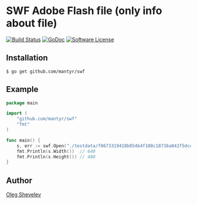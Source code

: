 # SWF Adobe Flash file (only info about file)

[![Build Status](https://travis-ci.org/mantyr/swf.svg?branch=master)](https://travis-ci.org/mantyr/swf) [![GoDoc](https://godoc.org/github.com/mantyr/swf?status.png)](http://godoc.org/github.com/mantyr/swf) [![Software License](https://img.shields.io/badge/license-MIT-brightgreen.svg)](LICENSE.md)

## Installation

    $ go get github.com/mantyr/swf

## Example

```Go
package main

import (
    "github.com/mantyr/swf"
    "fmt"
)

func main() {
    s, err := swf.Open("./testdata/f0673319418b054b4f108c18736a042f5dcec4e2123401c48a727dfaab7354ef.swf")
    fmt.Println(s.Width())  // 640
    fmt.Println(s.Height()) // 480
}
```

## Author

[Oleg Shevelev][mantyr]

[mantyr]: https://github.com/mantyr